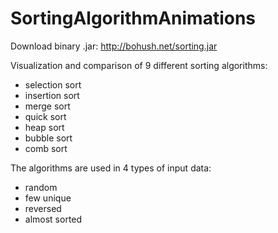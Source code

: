 SortingAlgorithmAnimations
==========================

Download binary .jar: http://bohush.net/sorting.jar

Visualization and comparison of 9 different sorting algorithms:
- selection sort
- insertion sort
- merge sort
- quick sort
- heap sort
- bubble sort
- comb sort

The algorithms are used in 4 types of input data:
- random
- few unique
- reversed
- almost sorted


